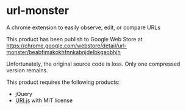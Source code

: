 # url-monster
A chrome extension to easily observe, edit, or compare URLs

This product has been publish to Google Web Store at
https://chrome.google.com/webstore/detail/url-monster/beabfimakokhfnnkabnjdelbkgaobhjh

Unfortunately, the original source code is loss. Only one compressed version remains.

This product requires the following products:
* jQuery
* [URI.js](https://medialize.github.io/URI.js/) with MIT license
